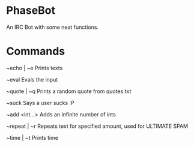 PhaseBot
========

An IRC Bot with some neat functions.

Commands
========

~echo | ~e <str>  Prints texts

~eval <str>   Evals the input

~quote | ~q  Prints a random quote from quotes.txt

~suck <str>   Says a user sucks :P

~add <int...>   Adds an infinite number of ints

~repeat | ~r <int> <str>   Repeats text for specified amount, used for ULTIMATE SPAM

~time | ~t   Prints time


